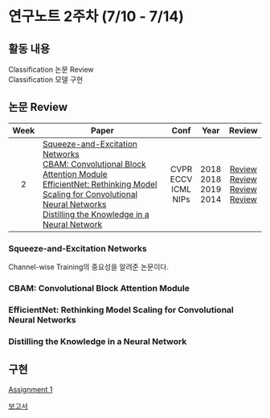 # 연구노트 2주차 (7/10 - 7/14)
## 활동 내용
Classification 논문 Review  
Classification 모델 구현

## 논문 Review
| Week   | Paper                                               | Conf | Year   | Review   |
| :----: | ------------------------------------------------------- | :----: | :------------: | :------: |
| 2    | [Squeeze-and-Excitation Networks](https://arxiv.org/pdf/1709.01507.pdf)<br>[CBAM: Convolutional Block Attention Module](https://arxiv.org/pdf/1807.06521.pdf)<br>[EfficientNet: Rethinking Model Scaling for Convolutional Neural Networks](https://arxiv.org/pdf/1905.11946.pdf)<br>[Distilling the Knowledge in a Neural Network](https://arxiv.org/pdf/1503.02531.pdf) | CVPR<br>ECCV<br>ICML<br>NIPs    |2018<br>2018<br>2019<br>2014 | [Review](https://github.com/Chihiro0623/2023summer-selfstudy1/blob/main/week2/Reviews/Squeeze-and-Excitation%20Networks.pdf)<br>[Review]()<br>[Review]()<br>[Review]() |



### Squeeze-and-Excitation Networks
Channel-wise Training의 중요성을 알려준 논문이다.

### CBAM: Convolutional Block Attention Module


### EfficientNet: Rethinking Model Scaling for Convolutional Neural Networks


### Distilling the Knowledge in a Neural Network




## 구현
[Assignment 1](https://github.com/Chihiro0623/2023summer-selfstudy1/blob/main/week1/Project/week1.pdf)


[보고서](https://github.com/Chihiro0623/2023summer-selfstudy1/blob/main/week2/Project/Assignment1.pdf)
